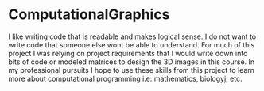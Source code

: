 # ComputationalGraphics

I like writing code that is readable and makes logical sense. I do not want to write code that someone else wont be able to understand.
For much of this project I was relying on project requirements that I would write down into bits of code or modeled matrices to design the 3D images in this course.
In my professional pursuits I hope to use these skills from this project to learn more about computational programming i.e. mathematics, biologyj, etc.
